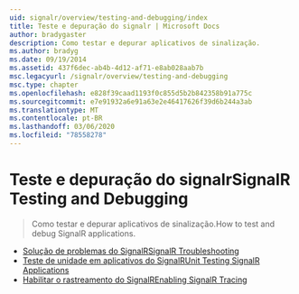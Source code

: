 ```yaml
---
uid: signalr/overview/testing-and-debugging/index
title: Teste e depuração do signalr | Microsoft Docs
author: bradygaster
description: Como testar e depurar aplicativos de sinalização.
ms.author: bradyg
ms.date: 09/19/2014
ms.assetid: 437f6dec-ab4b-4d12-af71-e8ab028aab7b
msc.legacyurl: /signalr/overview/testing-and-debugging
msc.type: chapter
ms.openlocfilehash: e828f39caad1193f0c855d5b2b842358b91a775c
ms.sourcegitcommit: e7e91932a6e91a63e2e46417626f39d6b244a3ab
ms.translationtype: MT
ms.contentlocale: pt-BR
ms.lasthandoff: 03/06/2020
ms.locfileid: "78558278"
---
```

# <a name="signalr-testing-and-debugging"></a><span data-ttu-id="2e115-103">Teste e depuração do signalr</span><span class="sxs-lookup"><span data-stu-id="2e115-103">SignalR Testing and Debugging</span></span>

> <span data-ttu-id="2e115-104">Como testar e depurar aplicativos de sinalização.</span><span class="sxs-lookup"><span data-stu-id="2e115-104">How to test and debug SignalR applications.</span></span>

- [<span data-ttu-id="2e115-105">Solução de problemas do SignalR</span><span class="sxs-lookup"><span data-stu-id="2e115-105">SignalR Troubleshooting</span></span>](troubleshooting.md)
- [<span data-ttu-id="2e115-106">Teste de unidade em aplicativos do SignalR</span><span class="sxs-lookup"><span data-stu-id="2e115-106">Unit Testing SignalR Applications</span></span>](unit-testing-signalr-applications.md)
- [<span data-ttu-id="2e115-107">Habilitar o rastreamento do SignalR</span><span class="sxs-lookup"><span data-stu-id="2e115-107">Enabling SignalR Tracing</span></span>](enabling-signalr-tracing.md)
